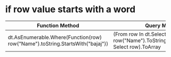 
# **if row value starts with a word**


Function Method  | Query Method
------------- | -------------
dt.AsEnumerable.Where(Function(row) row("Name").toString.StartsWith("bajaj")) | (From row In dt.Select() Where row("Name").ToString.StartsWith("bajaj") Select row).ToArray




